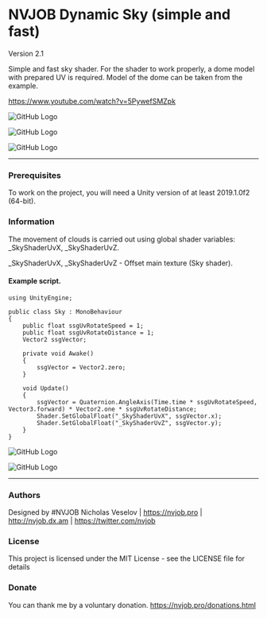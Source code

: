 # NVJOB Dynamic Sky (simple and fast)

Version 2.1

Simple and fast sky shader. For the shader to work properly, a dome model with prepared UV is required. Model of the dome can be taken from the example.

https://www.youtube.com/watch?v=5PywefSMZpk

![GitHub Logo](https://lh3.googleusercontent.com/hrWXHfBo4Kg9pduvIY_kJA3ywlIhz6lTxEbSzCANLwZLqaVTWZG3zMPri9jW88y31mCWU5x8wMiAlQwau4kPbOgX0fSr2E3dXPB6yue7lJFnSarWxNlK7LvXTkWT1cjDmiaECRRKN3UO63H2dlhP87lV6oCvpR5syn7-ZVC47xOSDPci2cEQ0Ocn007L2E95vCGDQ_PoRkthwePYOMbn2_7iO_wq7ARNq90CqdfJucB0ZVsXX924sWGA11pVjMpmznvt2WNmgRF7akFyhwLhyaeS8sB78uxmkcQXxuaYHt2jCc0aYi3qRwQX7C7tYwAgwQ20KaUnF3QbZex9AJueD5ji_G5fs9Are3MiOIpyZ0zSHNbFUo-qoRb6hdRR_SpdenNPG4ptommknrzExNPkQq1QM0HEcr-3B5p72IVQqAqXxz_sMz4wzaAHblmuo2dZq-p_U8MsjkqOxeiKV71Z82Ez5DPsSxAxSLIDSqX1GbY_EE7Yjmkjc9nte0yQKfbTCf-XKo5PkUPIhJ9aBCoO_2JGvBlnmbn6ElNsjHs1MqA4ulGQvU0UYz8aqfxbHcO71knwcH4co3Iowt4DtxCvxvhV4u84qZwjmEHhIxnDs1MlPTAkeMcSYLW6syBU48LKEvmP5eJG_8vPp51sRtJu90s8OnpZHP4=w1741-h979-no)

![GitHub Logo](https://lh3.googleusercontent.com/Reo2Jm92pLDVUTul7kdhU9yY1-zrBguqdIR2nQDaQmwObAQ3RDGfUn_nv--gIh-Gl-zbF6gXUwu_2-5busReqjm2kOTx8Td5Hygnf_F-K71Oc1bVPUetbvN3jA5_ov7sxDlAfsFhu-sy5FCy6WaqT46zgj3DIdcMTVsxhmlbv-MZjf8WMh78eSlolFxMeknXtgy4jaId_LvGlGRTpiBA3YWDMM64MSYSZUUBb0qp0dbtqc2AYTd8pA-lANw9K-RL2Y9i2f-LViDgPpcYlf7kPkOaKNZQaW5oDG8EYlGlfvOoTqXrk7Gkp3MPgghtT64l8tiK-06dXZvT8d81Jbml8mJ2ZCOaUNHigBeX3oneBqCJRF1oddaeznckfyOvM0UWpASga9tGozHc09-D0utme1OQbQ2DZKtkROybsVU6kAcSNzVeaBkxoe1z4ojdz8nyMpYg9ZRX4fUX5gVaToZuDgcGlv5pARrR3DtzqDURl5cTsLfrs-_kow8p1xkDtiWJhUfFbeSg51NldKkk1z0qoz1qjE_3SeSHg4DpSceAgH2uWCUFW2kOHIxk8x1gfx6sExH2cUdKOU5VYX5Pfe3g6yxLr3puINaPCiY2eayLWnVU2g4GUI7B9Gv-mDfyTYS2O9uJXZ0P42VsuFD6UIUQMzGChwt4XAI=w1741-h979-no)

![GitHub Logo](https://lh3.googleusercontent.com/sF5r7fJ4aOstepqzLx50epmCbXaYcmNRYIcxPqFbkKzxLTo2pSFnualOz6HIikbVJpKposZKBp2xdW8I6wYlgKkVfw-khDslu0urc8wL67QMwpxnuKKC_3HbgSYbITrZXXDWyw9I-J6X6BooEYxS3Xlc-ryqx9dYNE09XStarQGONMpamNn-DLvJm8AHd34FCdLCzW6eS7k9fCobLb9iBG7__uYsYLT8Y2tCAt93qpE-E_A2iafXQgzC1Til1SmYC-iuvccCFz0D0ljmaRKWsp_tVWr9xoGnsSg5pyE9GvpD9eT1U1uK2fJM8v8SmiVEBPvWSeglX42OifU5n7WTDsnwYemLQi7wwt2_TcyafE_9DrI3DKYI5Gvz1kDpdruyG0uZHl3xS6WPlq8EnyFG9mHDH7I9-N4vu-1HUX48YSERff-wVqXZfCjmh9wVsknZ9EbdlYzfZ-zAbEw681xlkWkRsl-B-zdYIfjqW0Kj4V5AsmwZ58cEBsDgc_Eo9c49X20SCP4Amk7TfEa_e3nq8Ntj7WG1DKGu7EtDOeibYFwJi7f8KG4IQljxZhE1y0q3DGvODdAx3cnmiQmNohtSgr2U49yktj2oTRfjAw0PugCPjlDxx46DIR64KNdcPDnzA4x-yDtRtdsj1UN8WH6OJQsd6Yp1yIg=w1741-h979-no)

------------------------------------

### Prerequisites

To work on the project, you will need a Unity version of at least 2019.1.0f2 (64-bit).

### Information

The movement of clouds is carried out using global shader variables: _SkyShaderUvX, _SkyShaderUvZ.

_SkyShaderUvX, _SkyShaderUvZ - Offset main texture (Sky shader).

#### Example script.

```
using UnityEngine;

public class Sky : MonoBehaviour
{
    public float ssgUvRotateSpeed = 1;
    public float ssgUvRotateDistance = 1;
    Vector2 ssgVector;

    private void Awake()
    {
        ssgVector = Vector2.zero;        
    }

    void Update()
    {
        ssgVector = Quaternion.AngleAxis(Time.time * ssgUvRotateSpeed, Vector3.forward) * Vector2.one * ssgUvRotateDistance;
        Shader.SetGlobalFloat("_SkyShaderUvX", ssgVector.x);
        Shader.SetGlobalFloat("_SkyShaderUvZ", ssgVector.y);
    }
}
```

![GitHub Logo](https://lh3.googleusercontent.com/I5OHqQjTd10XAz7p0rk_LyiG40BG2lQR0vqpEn8V9vk6R9Gp0blkm0LBqyYi4ipA4sRwukbE1PzRapcFiE-s-3PPpzog8zvSwJC64hD0-y-60yr7W-gKrhLYSnnhs6xepiWC4E7GPoBmy26IBBzy5izt8u2EO5GtYepHDDKrD1W5mGF1vZdscWDYDl775Aorat2KdZuK-QIudoX-hCqBKOYykt1e00C0bEt1BnEbwv7L2pO-4qu9htfaEIGW9ewtMS6rp-2yrg8JO3WVaR4QKVIbyr8GDp9wpl0a0wcnEscW9_1kDm9LgnqxNY3rrme_vi_xcSvY2AUZ7Ogp5xgV_LO9RJPdamgwbh2bHelh038-YDtYTV8u3ztGRiSWAJbsDcHRlpO1M2HiRY7axo_SabdrRaTtjtqJ4SWVrStjWjb4dRhl3QsM5ii9NqXwv4wt_IphPd2HgYYBafSFCIda2oXurO2zh42Id2SdsvqDrWpo76lu3cuvhziGmpCcWUJrSoFX6V2jSmSOY5Ln_J6ZRivMdzCWzSz9I5Y9p40kGu-_0cL-qzCgMEqGAuw27GvtnMlTaDL0JWSwLn-sMHAcxIjWmWgr6Cprr5_wS-rw4O4Esdu7RmEDtUj_in0iaUUr7cnC6wWIzDzpX5ksgr01GpatlNxWCV3_2Do22umVnMP9w001U50v2FtF6MkOlCAQl3H48pqIeNqBQ8Kja639Mdr2=w424-h551-no)

![GitHub Logo](https://lh3.googleusercontent.com/kOMPRm--t1Nkh9qYb22aMk28Q_xFqP1-7kG7lWCPtisVZJbSaCAUel9mdLqb2i8uecVeZBQX0KjrHTUe0lWcUVZhHb8JQTYaHk1sKzjo9tpA0qhqKSFXyEs9QOECrYIBo6m9oICQkfTrcPiEb3gGVldskaHnl-kVkDn7R4lmJiGB5Z-1aXuPNkuv_5El1WbTGwBOvP6W3Z5Olt1gK96-cF0SJanlLGTWJeaRDBepXUPqgbmu3ZRFnygL_9zV7QN1OWVkC7eQOgRtIvrungrpFM6Anv6DpQqzJFNx6cZG14rBw0_HasRm8r39TBUlJe8fLyQLB60diSOpjhXyqU0AxP5_qA1wgIew8JTmNPSjHU4uDuv00-enRYf9JF6OowOVjsuNQbG4gTMKxWT_ddOl1xbJwvQYchgADpmT6ZG9CvzNB4qpZqHbKMYZ7RWgZ_EN_ZjuDiB8q4SnErB-sitiICxPELZAw5dmSMVY9-p1cMLuYziN7kdWiRNiZU35mljaDhwVQ2djpo728-UOtgLINrNArqWXf6LEz45eu5z5VsIoUbN0Q7wgyH2bDz0HFw6QTwdysAnHRIalIzKGepf4uWhosKYsT8PZ8gzwwdqtZAbkZeCmk_qFIsd9YPR_fECFPoCFKR95U5WbCkiHMUvc2IQGSa0SvsGvXXCdLF5hXDs2PpVNGFC5bj-P8ItaCKdwQbB_BU2kK1YPTYTPh44kFD5F=w399-h195-no)

------------------------------------

### Authors
Designed by #NVJOB Nicholas Veselov | https://nvjob.pro | http://nvjob.dx.am | https://twitter.com/nvjob

### License
This project is licensed under the MIT License - see the LICENSE file for details

### Donate
You can thank me by a voluntary donation. https://nvjob.pro/donations.html
